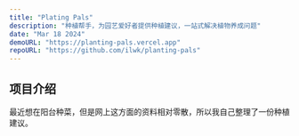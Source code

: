 ```yaml
---
title: "Plating Pals"
description: "种植帮手，为园艺爱好者提供种植建议，一站式解决植物养成问题"
date: "Mar 18 2024"
demoURL: "https://planting-pals.vercel.app"
repoURL: "https://github.com/ilwk/planting-pals"
---
```


## 项目介绍

最近想在阳台种菜，但是网上这方面的资料相对零散，所以我自己整理了一份种植建议。

